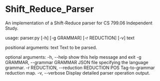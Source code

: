 # Shift_Reduce_Parser
An implementation of a Shift-Reduce parser for CS 799.06 Independent Study.

usage: parser.py [-h] [-g GRAMMAR] [-r REDUCTION] [-v] text

positional arguments:
  text                  Text to be parsed.

optional arguments:
  -h, --help            show this help message and exit
  -g GRAMMAR, --grammar GRAMMAR
                        JSON file specifying the language grammar.
  -r REDUCTION, --reduction REDUCTION
                        POS Tag-to-grammar reduction map.
  -v, --verbose         Display detailed parser operation output.
